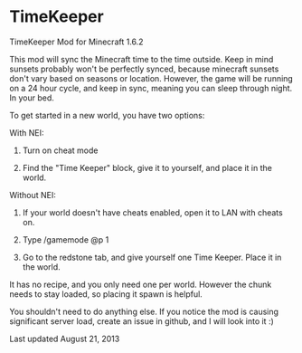 TimeKeeper
=============

TimeKeeper Mod for Minecraft 1.6.2


This mod will sync the Minecraft time to the time outside. Keep in mind sunsets probably won't be perfectly synced, because minecraft sunsets don't vary based on seasons or location. However, the game will be running on a 24 hour cycle, and keep in sync, meaning you can sleep through night. In your bed.

To get started in a new world, you have two options:

With NEI:

1. Turn on cheat mode

2. Find the "Time Keeper" block, give it to yourself, and place it in the world.

Without NEI:

1. If your world doesn't have cheats enabled, open it to LAN with cheats on.

2. Type /gamemode @p 1

3. Go to the redstone tab, and give yourself one Time Keeper. Place it in the world.

It has no recipe, and you only need one per world. However the chunk needs to stay loaded, so placing it spawn is helpful.

You shouldn't need to do anything else. If you notice the mod is causing significant server load, create an issue in github, and I will look into it :)

Last updated August 21, 2013
